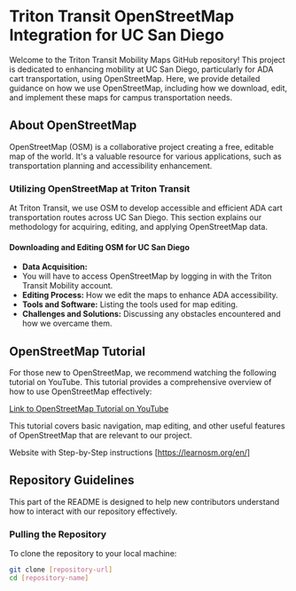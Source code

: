 # Triton Transit OpenStreetMap Integration for UC San Diego

Welcome to the Triton Transit Mobility Maps GitHub repository! This project is dedicated to enhancing mobility at UC San Diego, particularly for ADA cart transportation, using OpenStreetMap. Here, we provide detailed guidance on how we use OpenStreetMap, including how we download, edit, and implement these maps for campus transportation needs.

## About OpenStreetMap

OpenStreetMap (OSM) is a collaborative project creating a free, editable map of the world. It's a valuable resource for various applications, such as transportation planning and accessibility enhancement.

### Utilizing OpenStreetMap at Triton Transit

At Triton Transit, we use OSM to develop accessible and efficient ADA cart transportation routes across UC San Diego. This section explains our methodology for acquiring, editing, and applying OpenStreetMap data.

#### Downloading and Editing OSM for UC San Diego

- **Data Acquisition:**
- You will have to access OpenStreetMap by logging in with the Triton Transit Mobility account. 
- **Editing Process:** How we edit the maps to enhance ADA accessibility.
- **Tools and Software:** Listing the tools used for map editing.
- **Challenges and Solutions:** Discussing any obstacles encountered and how we overcame them.

## OpenStreetMap Tutorial

For those new to OpenStreetMap, we recommend watching the following tutorial on YouTube. This tutorial provides a comprehensive overview of how to use OpenStreetMap effectively:

[Link to OpenStreetMap Tutorial on YouTube](#)

This tutorial covers basic navigation, map editing, and other useful features of OpenStreetMap that are relevant to our project.

Website with Step-by-Step instructions
[https://learnosm.org/en/]


## Repository Guidelines

This part of the README is designed to help new contributors understand how to interact with our repository effectively.

### Pulling the Repository

To clone the repository to your local machine:

```bash
git clone [repository-url]
cd [repository-name]

